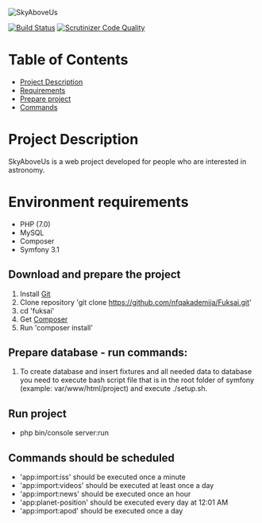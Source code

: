 ![SkyAboveUs](https://s16.postimg.org/fna1mt7px/Logomakr_8k_Hl_Xj.png)

[![Build Status](https://travis-ci.org/nfqakademija/Fuksai.svg?branch=master)](https://travis-ci.org/nfqakademija/Fuksai)
[![Scrutinizer Code Quality](https://scrutinizer-ci.com/g/nfqakademija/Fuksai/badges/quality-score.png?b=master)](https://scrutinizer-ci.com/g/nfqakademija/Fuksai/?branch=master)

# Table of Contents

* [Project Description](#project-description)
* [Requirements](#requirements)
* [Prepare project](#download)
* [Commands](#commands)

# <a name="project-description"></a>Project Description

SkyAboveUs is a web project developed for people who are interested in astronomy.

# <a name="requirements"></a>Environment requirements

* PHP (7.0)
* MySQL
* Composer
* Symfony 3.1

## <a name="download"></a>Download and prepare the project

1. Install [Git](https://git-scm.com/downloads)
1. Clone repository 'git clone https://github.com/nfqakademija/Fuksai.git'
1. cd 'fuksai'
1. Get [Composer](https://getcomposer.org/download/)
1. Run 'composer install'

## Prepare database - run commands:

1. To create database and insert fixtures and all needed data to database you need to execute bash script file that is in the root folder of symfony (example: var/www/html/project) and execute ./setup.sh.

## Run project

* php bin/console server:run

## <a name="commands"></a>Commands should be scheduled

* 'app:import:iss' should be executed once a minute
* 'app:import:videos' should be executed at least once a day
* 'app:import:news' should be executed once an hour
* 'app:planet-position' should be executed every day at 12:01 AM
* 'app:import:apod' should be executed once a day
